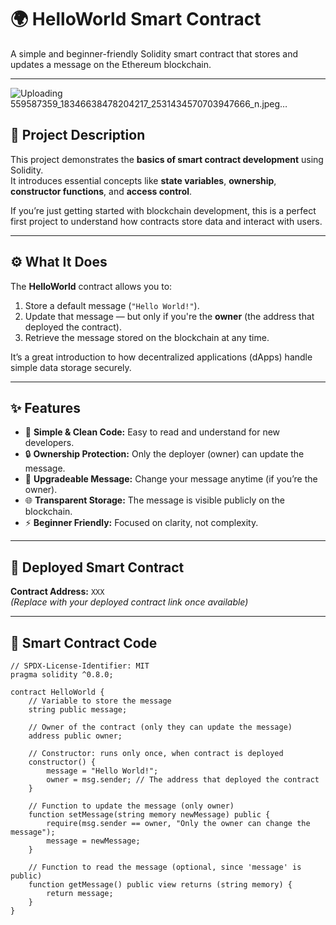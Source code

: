# 🌍 HelloWorld Smart Contract

A simple and beginner-friendly Solidity smart contract that stores and updates a message on the Ethereum blockchain.

---
![Uploading 559587359_18346638478204217_2531434570703947666_n.jpeg…]()


## 📖 Project Description

This project demonstrates the **basics of smart contract development** using Solidity.  
It introduces essential concepts like **state variables**, **ownership**, **constructor functions**, and **access control**.

If you’re just getting started with blockchain development, this is a perfect first project to understand how contracts store data and interact with users.

---

## ⚙️ What It Does

The **HelloWorld** contract allows you to:
1. Store a default message (`"Hello World!"`).
2. Update that message — but only if you're the **owner** (the address that deployed the contract).
3. Retrieve the message stored on the blockchain at any time.

It’s a great introduction to how decentralized applications (dApps) handle simple data storage securely.

---

## ✨ Features

- 🧱 **Simple & Clean Code:** Easy to read and understand for new developers.  
- 🔒 **Ownership Protection:** Only the deployer (owner) can update the message.  
- 🚀 **Upgradeable Message:** Change your message anytime (if you’re the owner).  
- 🌐 **Transparent Storage:** The message is visible publicly on the blockchain.  
- ⚡ **Beginner Friendly:** Focused on clarity, not complexity.

---

## 🔗 Deployed Smart Contract

**Contract Address:** `XXX`  
*(Replace with your deployed contract link once available)*

---

## 🧠 Smart Contract Code

```solidity
// SPDX-License-Identifier: MIT
pragma solidity ^0.8.0;

contract HelloWorld {
    // Variable to store the message
    string public message;

    // Owner of the contract (only they can update the message)
    address public owner;

    // Constructor: runs only once, when contract is deployed
    constructor() {
        message = "Hello World!";
        owner = msg.sender; // The address that deployed the contract
    }

    // Function to update the message (only owner)
    function setMessage(string memory newMessage) public {
        require(msg.sender == owner, "Only the owner can change the message");
        message = newMessage;
    }

    // Function to read the message (optional, since 'message' is public)
    function getMessage() public view returns (string memory) {
        return message;
    }
}
